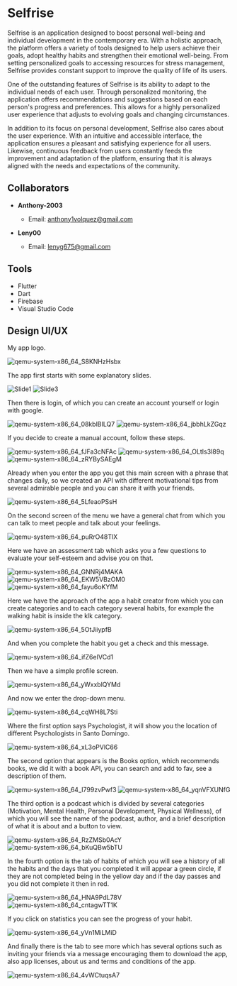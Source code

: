  # Selfrise

Selfrise is an application designed to boost personal well-being and individual development in the contemporary era. With a holistic approach, the platform offers a variety of tools designed to help users achieve their goals, adopt healthy habits and strengthen their emotional well-being. From setting personalized goals to accessing resources for stress management, Selfrise provides constant support to improve the quality of life of its users.

One of the outstanding features of Selfrise is its ability to adapt to the individual needs of each user. Through personalized monitoring, the application offers recommendations and suggestions based on each person's progress and preferences. This allows for a highly personalized user experience that adjusts to evolving goals and changing circumstances.

In addition to its focus on personal development, Selfrise also cares about the user experience. With an intuitive and accessible interface, the application ensures a pleasant and satisfying experience for all users. Likewise, continuous feedback from users constantly feeds the improvement and adaptation of the platform, ensuring that it is always aligned with the needs and expectations of the community.


## Collaborators
- **Anthony-2003**
  - Email: anthony1volquez@gmail.com
  
- **Leny00**
  - Email: lenyg675@gmail.com

## Tools
- Flutter
- Dart
- Firebase
- Visual Studio Code

## Design UI/UX

My app logo.

![qemu-system-x86_64_S8KNHzHsbx](https://github.com/Engels23rd/Selfrise/assets/89677093/4159ad6f-5e74-49e3-b5e6-11f77f45c9b2)


The app first starts with some explanatory slides. 


![Slide1](https://github.com/Engels23rd/Selfrise/assets/89677093/5d75df3e-8fbd-4ab1-9274-6cc1abe73a9c)    ![Slide3](https://github.com/Engels23rd/Selfrise/assets/89677093/64deaa39-be14-4ee6-b70b-277789443252)


Then there is login, of which you can create an account yourself or login with google.


![qemu-system-x86_64_08kblBILQ7](https://github.com/Engels23rd/Selfrise/assets/89677093/ed7b79ac-dafe-49d7-9152-f1045878ff0f)     ![qemu-system-x86_64_jbbhLkZGqz](https://github.com/Engels23rd/Selfrise/assets/89677093/817a4fb2-60dd-4033-b6ab-6fd6f2ed2e79)


If you decide to create a manual account, follow these steps.


![qemu-system-x86_64_fJFa3cNFAc](https://github.com/Engels23rd/Selfrise/assets/89677093/3328cd44-e545-4776-a8a5-e691a5e8fbb2)     ![qemu-system-x86_64_OLtIs3I89q](https://github.com/Engels23rd/Selfrise/assets/89677093/606a28aa-01ab-489c-871c-85337425e7d4)    ![qemu-system-x86_64_zRYBySAEgM](https://github.com/Engels23rd/Selfrise/assets/89677093/6a8e5090-8d17-4359-821a-16b3df7b40c7)


Already when you enter the app you get this main screen with a phrase that changes daily, so we created an API with different motivational tips from several admirable people and you can share it with your friends.


![qemu-system-x86_64_5LfeaoPSsH](https://github.com/Engels23rd/Selfrise/assets/89677093/74165b21-e4c4-442e-bad0-3dba11321345)


On the second screen of the menu we have a general chat from which you can talk to meet people and talk about your feelings.


![qemu-system-x86_64_puRrO48TlX](https://github.com/Engels23rd/Selfrise/assets/89677093/7f6a009b-8fb0-4b73-9958-5f100db8bda1)


Here we have an assessment tab which asks you a few questions to evaluate your self-esteem and advise you on that.


![qemu-system-x86_64_GNNRj4MAKA](https://github.com/Engels23rd/Selfrise/assets/89677093/b0c7d9f1-58ef-40a9-a50b-6d8d9eb21f59)       ![qemu-system-x86_64_EKW5VBzOM0](https://github.com/Engels23rd/Selfrise/assets/89677093/ef01cb6d-c38b-4470-8407-0341142de63f)
![qemu-system-x86_64_fayu6oKYfM](https://github.com/Engels23rd/Selfrise/assets/89677093/b381eec2-e11e-4865-8dd8-083bf2748181)


Here we have the approach of the app a habit creator from which you can create categories and to each category several habits, for example the walking habit is inside the klk category.


![qemu-system-x86_64_5OtJiiypfB](https://github.com/Engels23rd/Selfrise/assets/89677093/2e4698c9-92f2-472e-8a77-21907d9c471c)


And when you complete the habit you get a check and this message.


![qemu-system-x86_64_ifZ6eIVCd1](https://github.com/Engels23rd/Selfrise/assets/89677093/96585753-1a49-4dd8-949a-3be6c71b650f)


Then we have a simple profile screen.


![qemu-system-x86_64_yWxxblQYMd](https://github.com/Engels23rd/Selfrise/assets/89677093/60b03f28-0ced-404c-87b7-8df2c1168c87)


And now we enter the drop-down menu.


![qemu-system-x86_64_cqWH8L7Sti](https://github.com/Engels23rd/Selfrise/assets/89677093/c610c667-ad46-4248-bb80-8945cf8e5a27)


Where the first option says Psychologist, it will show you the location of different Psychologists in Santo Domingo.


![qemu-system-x86_64_xL3oPVlC66](https://github.com/Engels23rd/Selfrise/assets/89677093/b6ee6186-8f62-4c9d-9a0a-9c01d8c8e489)


The second option that appears is the Books option, which recommends books, we did it with a book API, you can search and add to fav, see a description of them.


![qemu-system-x86_64_I799zvPwf3](https://github.com/Engels23rd/Selfrise/assets/89677093/5268cf1d-0e2d-4ea9-bdb9-d14759049e75)    ![qemu-system-x86_64_yqnVFXUNfG](https://github.com/Engels23rd/Selfrise/assets/89677093/892ae576-b58b-4e4e-a0d7-55be62a55b36)


The third option is a podcast which is divided by several categories (Motivation, Mental Health, Personal Development, Physical Wellness), of which you will see the name of the podcast, author, and a brief description of what it is about and a button to view.


![qemu-system-x86_64_RzZMSb0AcY](https://github.com/Engels23rd/Selfrise/assets/89677093/07d0e952-2d31-4db0-a979-879d8fcb255b)   ![qemu-system-x86_64_bKuQBw5bTU](https://github.com/Engels23rd/Selfrise/assets/89677093/f67ec881-ccf7-45e2-849e-f2998975bb22)


In the fourth option is the tab of habits of which you will see a history of all the habits and the days that you completed it will appear a green circle, if they are not completed being in the yellow day and if the day passes and you did not complete it then in red.


![qemu-system-x86_64_HNA9PdL78V](https://github.com/Engels23rd/Selfrise/assets/89677093/4454929e-98b3-4e4d-9113-55a6a4bb5a27)     ![qemu-system-x86_64_cntagwTT1K](https://github.com/Engels23rd/Selfrise/assets/89677093/8324750c-7967-4cbc-862a-cf085436c3f9)


If you click on statistics you can see the progress of your habit.


![qemu-system-x86_64_yVn1MiLMiD](https://github.com/Engels23rd/Selfrise/assets/89677093/d49d77fe-52e5-417a-ac65-a3c70d070e94)


And finally there is the tab to see more which has several options such as inviting your friends via a message encouraging them to download the app, also app licenses, about us and terms and conditions of the app.

![qemu-system-x86_64_4vWCtuqsA7](https://github.com/Engels23rd/Selfrise/assets/89677093/429a8f2e-d316-4e7e-9572-778152d167d9)








